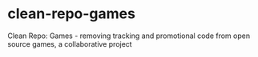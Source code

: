# clean-repo-games
Clean Repo: Games - removing tracking and promotional code from open source games, a collaborative project
